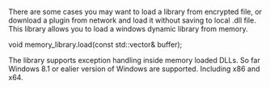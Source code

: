 There are some cases you may want to load a library from encrypted file, or download a plugin from network and load it without saving to local .dll file. This library allows you to load a windows dynamic library from memory.

  void memory_library.load(const std::vector<char>& buffer);

The library supports exception handling inside memory loaded DLLs. So far Windows 8.1 or ealier version of Windows are supported. Including x86 and x64.
